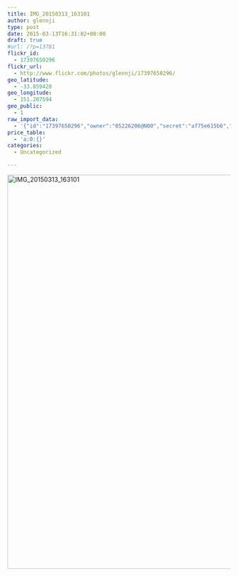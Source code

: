 ```yaml
---
title: IMG_20150313_163101
author: glennji
type: post
date: 2015-03-13T16:31:02+00:00
draft: true
#url: /?p=13781
flickr_id:
  - 17397650296
flickr_url:
  - http://www.flickr.com/photos/glennji/17397650296/
geo_latitude:
  - -33.859428
geo_longitude:
  - 151.207594
geo_public:
  - 1
raw_import_data:
  - '{"id":"17397650296","owner":"85226206@N00","secret":"af75e615b6","server":"8784","farm":9,"title":"IMG_20150313_163101","ispublic":0,"isfriend":0,"isfamily":0,"description":{"_content":""},"dateupload":"1431087706","lastupdate":"1431087716","datetaken":"2015-03-13 16:31:02","datetakengranularity":"0","datetakenunknown":"0","ownername":"glennji","tags":"","machine_tags":"","originalsecret":"23db42839d","originalformat":"jpg","latitude":"-33.859428","longitude":"151.207594","accuracy":"16","context":0,"place_id":"uyU97kpTVLseY.4z4g","woeid":"26198434","geo_is_family":0,"geo_is_friend":0,"geo_is_contact":0,"geo_is_public":0,"media":"photo","media_status":"ready","url_o":"https://farm9.staticflickr.com/8784/17397650296_23db42839d_o.jpg","height_o":"4208","width_o":"3120"}'
price_table:
  - 'a:0:{}'
categories:
  - Uncategorized

---
```

<p class="flickr-image">
  <a href="http://www.flickr.com/photos/glennji/17397650296/" class="flickr-link"><img src="/wp-content/uploads/2015/03/17397650296_23db42839d_o-759x1024.jpg" width="660" height="890" alt="IMG_20150313_163101" class="keyring-img" /></a>
</p>
